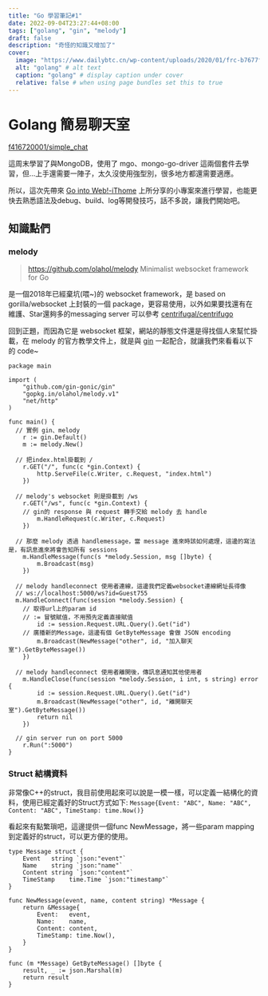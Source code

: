 ```yaml
---
title: "Go 學習筆記#1"
date: 2022-09-04T23:27:44+08:00
tags: ["golang", "gin", "melody"]
draft: false
description: "奇怪的知識又增加了"
cover:
  image: "https://www.dailybtc.cn/wp-content/uploads/2020/01/frc-b7677fa97ea4699b778cab2861df5975.jpg" # image path/url
  alt: "golang" # alt text
  caption: "golang" # display caption under cover
  relative: false # when using page bundles set this to true
---
```


# Golang 簡易聊天室

[f416720001/simple_chat](https://github.com/f416720001/simple_chat)

這周末學習了與MongoDB，使用了 mgo、mongo-go-driver 這兩個套件去學習，但...上手還需要一陣子，太久沒使用強型別，很多地方都還需要適應。

所以，這次先帶來 [Go into Web!-iThome](https://ithelp.ithome.com.tw/articles/10239615) 上所分享的小專案來進行學習，也能更快去熟悉語法及debug、build、log等開發技巧，話不多說，讓我們開始吧。

## 知識點們

### melody

> https://github.com/olahol/melody
> Minimalist websocket framework for Go

是一個2018年已經棄坑(喂~)的 websocket framework，是 based on gorilla/websocket 上封裝的一個 package，更容易使用，以外如果要找還有在維護、Star還夠多的messaging server 可以參考 [centrifugal/centrifugo](https://github.com/centrifugal/centrifugo)

回到正題，而因為它是 websocket 框架，網站的靜態文件還是得找個人來幫忙掛載，在 melody 的官方教學文件上，就是與 [gin](https://github.com/gin-gonic/gin) 一起配合，就讓我們來看看以下的 code~

```golang
package main

import (
	"github.com/gin-gonic/gin"
	"gopkg.in/olahol/melody.v1"
	"net/http"
)

func main() {
  // 實例 gin、melody
	r := gin.Default()
	m := melody.New()

  // 把index.html掛載到 /
	r.GET("/", func(c *gin.Context) {
		http.ServeFile(c.Writer, c.Request, "index.html")
	})

  // melody's websocket 則是掛載到 /ws
	r.GET("/ws", func(c *gin.Context) {
    // gin的 response 與 request 轉手交給 melody 去 handle
		m.HandleRequest(c.Writer, c.Request)
	})

  // 那麼 melody 透過 handlemessage，當 message 進來時該如何處理，這邊的寫法是，有訊息進來將會告知所有 sessions
	m.HandleMessage(func(s *melody.Session, msg []byte) {
		m.Broadcast(msg)
	})

  // melody handleconnect 使用者連線，這邊我們定義websocket連線網址長得像
  // ws://localhost:5000/ws?id=Guest755
  m.HandleConnect(func(session *melody.Session) {
    // 取得url上的param id
    // := 冒號賦值，不用預先定義直接賦值
		id := session.Request.URL.Query().Get("id")
    // 廣播新的Message，這邊有個 GetByteMessage 會做 JSON encoding
		m.Broadcast(NewMessage("other", id, "加入聊天室").GetByteMessage())
	})

  // melody handleconnect 使用者離開後，傳訊息通知其他使用者
	m.HandleClose(func(session *melody.Session, i int, s string) error {
		id := session.Request.URL.Query().Get("id")
		m.Broadcast(NewMessage("other", id, "離開聊天室").GetByteMessage())
		return nil
	})

  // gin server run on port 5000
	r.Run(":5000")
}
```


### Struct 結構資料

非常像C++的struct，我目前使用起來可以說是一模一樣，可以定義一結構化的資料，使用已經定義好的Struct方式如下:
`Message{Event: "ABC", Name: "ABC", Content: "ABC", TimeStamp: time.Now()}`

看起來有點繁瑣吧，這邊提供一個func NewMessage，將一些param mapping到定義好的struct，可以更方便的使用。
```golang
type Message struct {
	Event   string `json:"event"`
	Name    string `json:"name"`
	Content string `json:"content"`
	TimeStamp    time.Time `json:"timestamp"`
}

func NewMessage(event, name, content string) *Message {
	return &Message{
		Event:   event,
		Name:    name,
		Content: content,
		TimeStamp: time.Now(),
	}
}

func (m *Message) GetByteMessage() []byte {
	result, _ := json.Marshal(m)
	return result
}
```